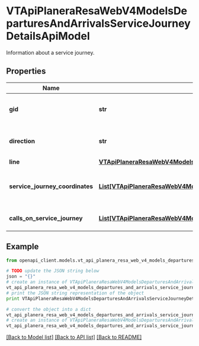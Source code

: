 # VTApiPlaneraResaWebV4ModelsDeparturesAndArrivalsServiceJourneyDetailsApiModel

Information about a service journey.

## Properties
Name | Type | Description | Notes
------------ | ------------- | ------------- | -------------
**gid** | **str** | 16-digit Västtrafik service journey gid. | [optional] 
**direction** | **str** | A description of the direction. | [optional] 
**line** | [**VTApiPlaneraResaWebV4ModelsDeparturesAndArrivalsLineDetailsApiModel**](VTApiPlaneraResaWebV4ModelsDeparturesAndArrivalsLineDetailsApiModel.md) |  | [optional] 
**service_journey_coordinates** | [**List[VTApiPlaneraResaWebV4ModelsDeparturesAndArrivalsCoordinateApiModel]**](VTApiPlaneraResaWebV4ModelsDeparturesAndArrivalsCoordinateApiModel.md) | The coordinates of the service journey. | [optional] 
**calls_on_service_journey** | [**List[VTApiPlaneraResaWebV4ModelsDeparturesAndArrivalsCallDetailsApiModel]**](VTApiPlaneraResaWebV4ModelsDeparturesAndArrivalsCallDetailsApiModel.md) | All calls on the service journey. | [optional] 

## Example

```python
from openapi_client.models.vt_api_planera_resa_web_v4_models_departures_and_arrivals_service_journey_details_api_model import VTApiPlaneraResaWebV4ModelsDeparturesAndArrivalsServiceJourneyDetailsApiModel

# TODO update the JSON string below
json = "{}"
# create an instance of VTApiPlaneraResaWebV4ModelsDeparturesAndArrivalsServiceJourneyDetailsApiModel from a JSON string
vt_api_planera_resa_web_v4_models_departures_and_arrivals_service_journey_details_api_model_instance = VTApiPlaneraResaWebV4ModelsDeparturesAndArrivalsServiceJourneyDetailsApiModel.from_json(json)
# print the JSON string representation of the object
print VTApiPlaneraResaWebV4ModelsDeparturesAndArrivalsServiceJourneyDetailsApiModel.to_json()

# convert the object into a dict
vt_api_planera_resa_web_v4_models_departures_and_arrivals_service_journey_details_api_model_dict = vt_api_planera_resa_web_v4_models_departures_and_arrivals_service_journey_details_api_model_instance.to_dict()
# create an instance of VTApiPlaneraResaWebV4ModelsDeparturesAndArrivalsServiceJourneyDetailsApiModel from a dict
vt_api_planera_resa_web_v4_models_departures_and_arrivals_service_journey_details_api_model_form_dict = vt_api_planera_resa_web_v4_models_departures_and_arrivals_service_journey_details_api_model.from_dict(vt_api_planera_resa_web_v4_models_departures_and_arrivals_service_journey_details_api_model_dict)
```
[[Back to Model list]](../README.md#documentation-for-models) [[Back to API list]](../README.md#documentation-for-api-endpoints) [[Back to README]](../README.md)


